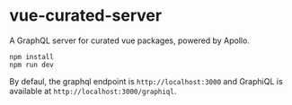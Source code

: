 # vue-curated-server

A GraphQL server for curated vue packages, powered by Apollo.

```
npm install
npm run dev
```

By defaul, the graphql endpoint is `http://localhost:3000` and GraphiQL is available at `http://localhost:3000/graphiql`.
